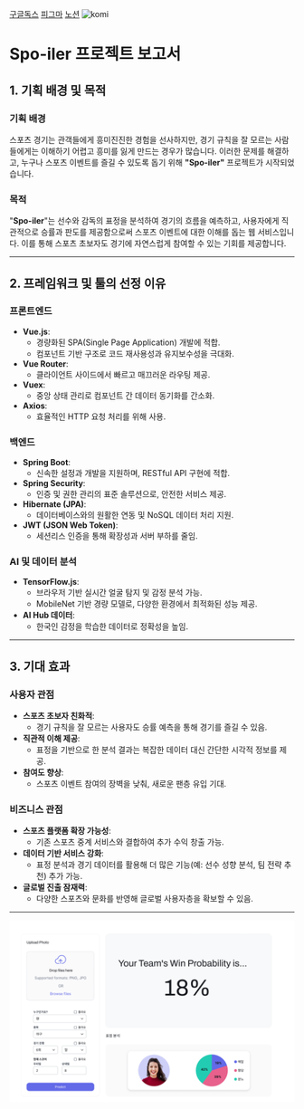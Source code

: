 [구글독스](https://docs.google.com/document/d/1SGMtZOGRSk42DyslsK9BDZlZRZfsByDZmD9C12JSYds/edit?usp=sharing)
[피그마](https://www.figma.com/design/73VSLdfkhjtWZpaeU1hbZm/%EC%8A%B9%EB%B6%80%EC%98%88%EC%B8%A1?node-id=0-1&t=4Yoyy4iRh3Dn3wLv-1)
[노션](https://www.notion.so/PJT-B-11b943c01a2e80f6ade6db84130922d3)
![komi](https://github.com/user-attachments/assets/c08f2e48-f744-42cf-abbe-68e59be61b23)


# **Spo-iler 프로젝트 보고서**

## **1. 기획 배경 및 목적**
### **기획 배경**
스포츠 경기는 관객들에게 흥미진진한 경험을 선사하지만, 경기 규칙을 잘 모르는 사람들에게는 이해하기 어렵고 흥미를 잃게 만드는 경우가 많습니다. 이러한 문제를 해결하고, 누구나 스포츠 이벤트를 즐길 수 있도록 돕기 위해 **"Spo-iler"** 프로젝트가 시작되었습니다.

### **목적**
"**Spo-iler**"는 선수와 감독의 표정을 분석하여 경기의 흐름을 예측하고, 사용자에게 직관적으로 승률과 판도를 제공함으로써 스포츠 이벤트에 대한 이해를 돕는 웹 서비스입니다. 이를 통해 스포츠 초보자도 경기에 자연스럽게 참여할 수 있는 기회를 제공합니다.

---

## **2. 프레임워크 및 툴의 선정 이유**

### **프론트엔드**
- **Vue.js**: 
  - 경량화된 SPA(Single Page Application) 개발에 적합.
  - 컴포넌트 기반 구조로 코드 재사용성과 유지보수성을 극대화.
- **Vue Router**: 
  - 클라이언트 사이드에서 빠르고 매끄러운 라우팅 제공.
- **Vuex**: 
  - 중앙 상태 관리로 컴포넌트 간 데이터 동기화를 간소화.
- **Axios**: 
  - 효율적인 HTTP 요청 처리를 위해 사용.

### **백엔드**
- **Spring Boot**: 
  - 신속한 설정과 개발을 지원하며, RESTful API 구현에 적합.
- **Spring Security**: 
  - 인증 및 권한 관리의 표준 솔루션으로, 안전한 서비스 제공.
- **Hibernate (JPA)**: 
  - 데이터베이스와의 원활한 연동 및 NoSQL 데이터 처리 지원.
- **JWT (JSON Web Token)**: 
  - 세션리스 인증을 통해 확장성과 서버 부하를 줄임.

### **AI 및 데이터 분석**
- **TensorFlow.js**: 
  - 브라우저 기반 실시간 얼굴 탐지 및 감정 분석 가능.
  - MobileNet 기반 경량 모델로, 다양한 환경에서 최적화된 성능 제공.
- **AI Hub 데이터**: 
  - 한국인 감정을 학습한 데이터로 정확성을 높임.

---

## **3. 기대 효과**

### **사용자 관점**
- **스포츠 초보자 친화적**: 
  - 경기 규칙을 잘 모르는 사용자도 승률 예측을 통해 경기를 즐길 수 있음.
- **직관적 이해 제공**: 
  - 표정을 기반으로 한 분석 결과는 복잡한 데이터 대신 간단한 시각적 정보를 제공.
- **참여도 향상**: 
  - 스포츠 이벤트 참여의 장벽을 낮춰, 새로운 팬층 유입 기대.

### **비즈니스 관점**
- **스포츠 플랫폼 확장 가능성**: 
  - 기존 스포츠 중계 서비스와 결합하여 추가 수익 창출 가능.
- **데이터 기반 서비스 강화**: 
  - 표정 분석과 경기 데이터를 활용해 더 많은 기능(예: 선수 성향 분석, 팀 전략 추천) 추가 가능.
- **글로벌 진출 잠재력**: 
  - 다양한 스포츠와 문화를 반영해 글로벌 사용자층을 확보할 수 있음.

---


![웹페이지 구성](./mock-up/web_ver1.PNG)
